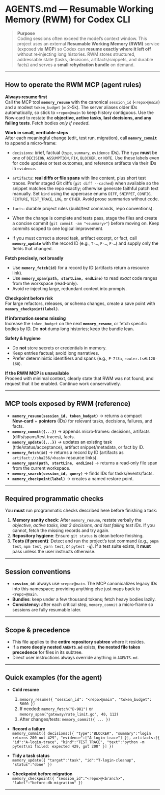 # AGENTS.md — Resumable Working Memory (RWM) for Codex CLI

> **Purpose**  
> Coding sessions often exceed the model’s context window. This project uses an external **Resumable Working Memory (RWM)** service (exposed via **MCP**) so Codex can **resume exactly where it left off** without re‑injecting long histories. RWM stores structured, addressable state (tasks, decisions, artifacts/snippets, and durable facts) and serves a **small rehydration bundle** on demand.

---

## How to operate the RWM MCP (agent rules)

**Always resume first**  
Call the MCP tool **`memory_resume`** with the canonical `session_id` (`<repo>@main`) and a modest `token_budget` (≈ 2–5k). The server aliases older IDs automatically, so stick to `<repo>@main` to keep history contiguous. Use the Now‑card to restate the **objective, active tasks, last decisions, and any failing tests**. Fetch bodies *only if needed*.

**Work in small, verifiable steps**  
After each meaningful change (edit, test run, migration), call **`memory_commit`** to append a micro‑frame:
- `decisions`: brief, factual (`type`, `summary`, `evidence` IDs). The `type` **must** be one of `DECISION`, `ASSUMPTION`, `FIX`, `BLOCKER`, or `NOTE`. Use these labels even for code updates or test outcomes, and reference artifacts via their IDs in `evidence`.  
- `artifacts`: **real diffs or file spans** with line content, plus short test traces. Prefer staged Git diffs (`git diff --cached`) when available so the snippet matches the repo exactly; otherwise generate faithful patch text manually. Set `kind` using the uppercase enums `DIFF`, `SNIPPET`, `CONFIG`, `FIXTURE`, `TEST_TRACE`, `LOG`, or `OTHER`. Avoid prose summaries without code.  
- `facts`: durable project rules (build/test commands, repo conventions).

- When the change is complete and tests pass, stage the files and create a concise commit (`git commit -am "<summary>"`) before moving on. Keep commits scoped to one logical improvement.
- If you must correct a stored task, artifact excerpt, or fact, call **`memory_update`** with the record ID (e.g., `T-…`, `P-…`, `F-…`) and supply only the fields that changed.

**Fetch precisely, not broadly**  
- Use **`memory_fetch(id)`** for a record by ID (artifacts return a resource link).  
- Use **`memory_span(path, startLine, endLine)`** to read *exact* code ranges from the workspace (read‑only).  
- Avoid re‑injecting large, redundant context into prompts.

**Checkpoint before risk**  
For large refactors, releases, or schema changes, create a save point with **`memory_checkpoint(label)`**.

**If information seems missing**  
Increase the `token_budget` on the next **`memory_resume`**, or fetch specific bodies by ID. Do **not** dump long histories; keep the bundle lean.

**Safety & hygiene**  
- Do **not** store secrets or credentials in memory.  
- Keep entries factual; avoid long narratives.  
- Prefer deterministic identifiers and spans (e.g., `P-7f3a`, `router.ts#L120-168`).

**If the RWM MCP is unavailable**  
Proceed with minimal context, clearly state that RWM was not found, and request that it be enabled. Continue work conservatively.

---

## MCP tools exposed by RWM (reference)

- **`memory_resume(session_id, token_budget)`** → returns a compact **Now‑card** + **pointers** (IDs) for relevant tasks, decisions, failures, and facts.  
- **`memory_commit({...})`** → appends micro‑frames: decisions, artifacts (diffs/spans/test traces), facts.  
- **`memory_update({...})`** → updates an existing task (title/status/acceptance), artifact snippet/metadata, or fact by ID.  
- **`memory_fetch(id)`** → returns a record by ID (artifacts as `artifact://sha256/<hash>` resource links).  
- **`memory_span(path, startLine, endLine)`** → returns a read‑only file span from the current workspace.  
- **`memory_search(session_id, query)`** → finds IDs for tasks/events/facts.  
- **`memory_checkpoint(label)`** → creates a named restore point.

---

## Required programmatic checks

You **must** run programmatic checks described here before finishing a task:
1. **Memory sanity check**: After `memory_resume`, restate verbally the *objective, active tasks, last 3 decisions, and last failing test IDs*. If you cannot, fetch the missing records and try again.  
2. **Repository hygiene**: Ensure `git status` is clean before finishing.  
3. **Tests (if present)**: Detect and run the project’s test command (e.g., `pnpm test`, `npm test`, `yarn test`, or `pytest -q`). If a test suite exists, it **must** pass unless the user instructs otherwise.

---

## Session conventions

- **`session_id`**: always use `<repo>@main`. The MCP canonicalizes legacy IDs into this namespace; providing anything else just maps back to `<repo>@main`.  
- **Bundles**: keep under a few thousand tokens; fetch heavy bodies lazily.  
- **Consistency**: after each critical step, `memory_commit` a micro‑frame so sessions are fully resumable later.

---

## Scope & precedence

- This file applies to the **entire repository subtree** where it resides.  
- If a **more deeply nested `AGENTS.md`** exists, **the nested file takes precedence** for files in its subtree.  
- Direct user instructions always override anything in `AGENTS.md`.

---

## Quick examples (for the agent)

- **Cold resume**  
  1. `memory_resume({ "session_id": "<repo>@main", "token_budget": 5000 })`  
  2. If needed: `memory_fetch("D-981")` or `memory_span("gateway/rate_limit.go", 40, 112)`  
  3. After changes/tests: `memory_commit({ ... })`

- **Record a failure**  
  `memory_commit({ decisions:[{ "type":"BLOCKER", "summary":"login returns 200 not 429", "evidence":["A-login-trace"] }], artifacts:[{ "id":"A-login-trace", "kind":"TEST_TRACE", "text":"python -m pytest\n1 failed: expected 429, got 200" }] })`

- **Tidy a task status**  
  `memory_update({ "target":"task", "id":"T-login-cleanup", "status":"done" })`

- **Checkpoint before migration**  
  `memory_checkpoint({ "session_id":"<repo>@<branch>", "label":"before-db-migration" })`

---
